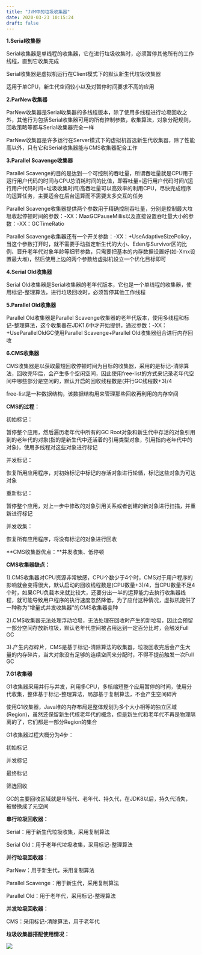 ```yaml
---
title: "JVM中的垃圾收集器"
date: 2020-03-23 10:15:24
draft: false
---
```

**1.Serial收集器**

Serial收集器是单线程的收集器，它在进行垃圾收集时，必须暂停其他所有的工作线程，直到它收集完成

Serial收集器是虚拟机运行在Client模式下的默认新生代垃圾收集器

适用于单CPU，新生代空间较小以及对暂停时间要求不高的应用

**2.ParNew收集器**

ParNew收集器是Serial收集器的多线程版本，除了使用多线程进行垃圾回收之外，其他行为包括Serial收集器可用的所有控制参数，收集算法，对象分配规则，回收策略等都与Serial收集器完全一样

ParNew收集器是许多运行在Server模式下的虚拟机首选新生代收集器，除了性能高以外，只有它和Serial收集器能与CMS收集器配合工作

**3.Parallel Scavenge收集器**

Parallel Scavenge的目的是达到一个可控制的吞吐量，所谓吞吐量就是CPU用于运行用户代码的时间与CPU总消耗时间的比值，即吞吐量=运行用户代码时间/(运行用户代码时间+垃圾收集时间)高吞吐量可以高效率的利用CPU，尽快完成程序的运算任务，主要适合在后台运算而不需要太多交互的任务

Parallel Scavenge收集器提供两个参数用于精确控制吞吐量，分别是控制最大垃圾收起停顿时间的参数：-XX：MaxGCPauseMillis以及直接设置吞吐量大小的参数：-XX：GCTimeRatio

Parallel Scavenge收集器还有一个开关参数：-XX：+UseAdaptiveSizePolicy，当这个参数打开时，就不需要手动指定新生代的大小、Eden与Survivor区的比例、晋升老年代对象年龄等细节参数，只需要把基本的内存数据设置好(如-Xmx设置最大堆)，然后使用上边的两个参数给虚拟机设立一个优化目标即可

**4.Serial Old收集器**

Serial Old收集器是Serial收集器的老年代版本，它也是一个单线程的收集器，使用标记-整理算法，进行垃圾回收时，必须暂停其他工作线程

**5.Parallel Old收集器**

Parallel Old收集器是Parallel Scavenge收集器的老年代版本，使用多线程和标记-整理算法，这个收集器在JDK1.6中才开始提供，通过参数：-XX：+UseParallelOldGC使用Parallel Scavenge+Parallel Old收集器组合进行内存回收

**6.CMS收集器**

CMS收集器是以获取最短回收停顿时间为目标的收集器，采用的是标记-清除算法，回收完毕后，会产生多个空闲空间，因此使用free-list的方式来记录老年代空间中哪些部分是空闲的，默认开启的回收线程数是(并行GC线程数+3)/4

free-list是一种数据结构，该数据结构用来管理那些回收再利用的内存空间

**CMS的过程：**

初始标记：

暂停整个应用，然后遍历老年代中所有的GC Root对象和新生代中存活的对象引用到的老年代的对象(指的是新生代中还活着的引用类型对象，引用指向老年代中的对象)，使用多线程对这些对象进行标记

并发标记：

恢复所用应用程序，对初始标记中标记的存活对象进行轮循，标记这些对象为可达对象

重新标记：

暂停整个应用，对上一步中修改的对象引用关系或者创建的新对象进行扫描，并重新进行标记

并发收集：

恢复所有应用程序，将没有标记的对象进行回收

**CMS收集器优点：**并发收集、低停顿

**CMS收集器缺点：**

1).CMS收集器对CPU资源非常敏感，CPU个数少于4个时，CMS对于用户程序的影响就会变得很大，默认启动的回收线程数是(CPU数量+3)/4，当CPU数量不足4个时，如果CPU负载本来就比较大，还要分出一半的运算能力去执行收集器线程，就可能导致用户程序的执行速度忽然降低，为了应付这种情况，虚拟机提供了一种称为"增量式并发收集器"的CMS收集器变种

2).CMS收集器无法处理浮动垃圾，无法处理在回收时产生的新垃圾，因此会预留一部分空间存放新垃圾，默认老年代空间被占用达到一定百分比时，会触发Full GC

3).产生内存碎片，CMS是基于标记-清除算法的收集器，垃圾回收完后会产生大量的内存碎片，当大对象没有足够的连续空间来分配时，不得不提前触发一次Full GC

**7.G1收集器**

G1收集器采用并行与并发，利用多CPU，多核缩短整个应用暂停的时间，使用分代收集，整体基于标记-整理算法，局部基于复制算法，不会产生空间碎片

使用G1收集器，Java堆的内存布局是整体规划为多个大小相等的独立区域(Region)，虽然还保留新生代核老年代的概念，但是新生代和老年代不再是物理隔离的了，它们都是一部分Region的集合

G1收集器过程大概分为4步：

初始标记

并发标记

最终标记

筛选回收

GC的主要回收区域就是年轻代、老年代、持久代，在JDK8以后，持久代消失，被替换成了元空间

**串行垃圾回收器：**

Serial：用于新生代垃圾收集，采用复制算法

Serial Old：用于老年代垃圾收集，采用标记-整理算法

**并行垃圾回收器：**

ParNew：用于新生代，采用复制算法

Parallel Scavenge：用于新生代，采用复制算法

Parallel Old：用于老年代，采用标记-整理算法

**并发垃圾回收器：**

CMS：采用标记-清除算法，用于老年代

**垃圾收集器搭配使用情况：**

![](https://images2015.cnblogs.com/blog/467583/201706/467583-20170628093656618-2097152177.png)